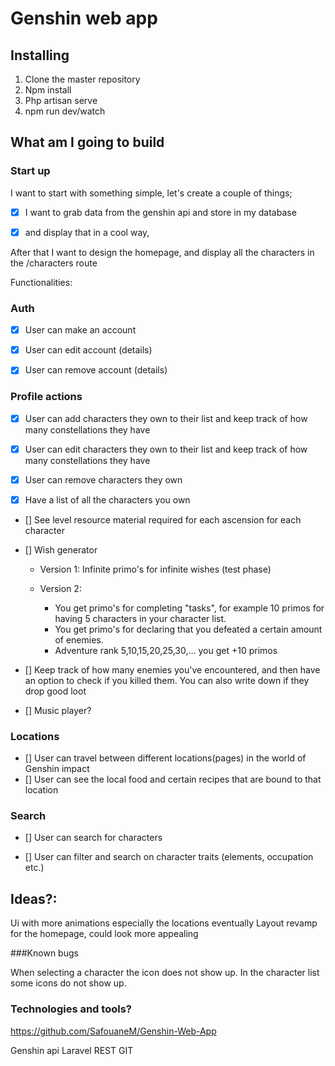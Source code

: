 # Genshin web app

## Installing

1. Clone the master repository
2. Npm install
3. Php artisan serve
4. npm run dev/watch


## What am I going to build

### Start up

I want to start with something simple, let's create a couple of things;

- [X] I want to grab data from the genshin api and store in my database

- [X] and display that in a cool way,


After that I want to design the homepage, and display all the characters in the /characters route

Functionalities:

### Auth
- [X] User can make an account

- [x] User can edit account (details)

- [x] User can remove account (details)

### Profile actions
- [x] User can add characters they own to their list and keep track of how many constellations they have

- [x] User can edit characters they own to their list and keep track of how many constellations they have

- [x] User can remove characters they own

- [X] Have a list of all the characters you own 

- [] See level resource material required for each ascension for each character

- [] Wish generator
  - Version 1: Infinite primo's for infinite wishes (test phase)
  - Version 2:

    - You get primo's for completing "tasks", for example 10 primos for having 5 characters in your character list.
    - You get primo's for declaring that you defeated a certain amount of enemies.
    - Adventure rank 5,10,15,20,25,30,... you get +10 primos

- [] Keep track of how many enemies you've encountered, and then have an option to check if you killed them. You can also write down if they drop good loot

- [] Music player?

### Locations

- [] User can travel between different locations(pages) in the world of Genshin impact
- [] User can see the local food and certain recipes that are bound to that location

### Search

- [] User can search for characters

- [] User can filter and search on character traits (elements, occupation etc.)


## Ideas?:
Ui with more animations especially the locations eventually
Layout revamp for the homepage, could look more appealing

###Known bugs

When selecting a character the icon does not show up.
In the character list some icons do not show up.

### Technologies and tools?

https://github.com/SafouaneM/Genshin-Web-App

Genshin api
Laravel
REST
GIT


